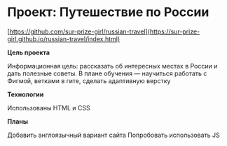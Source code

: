 # Проект: Путешествие по России

[https://github.com/sur-prize-girl/russian-travel](https://sur-prize-girl.github.io/russian-travel/index.html)

**Цель проекта**

Информационная цель: рассказать об интересных местах в России и дать полезные советы.
В плане обучения — научиться работать с Фигмой, ветками в гите, сделать адаптивную верстку

**Технологии**

Использованы HTML и CSS

**Планы**

Добавить англоязычный вариант сайта
Попробовать использовать JS